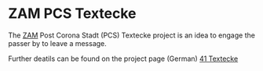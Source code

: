 # ZAM PCS Textecke

The [ZAM](https://betreiberverein.de/?doing_wp_cron=1649430713.6483170986175537109375) Post Corona Stadt (PCS) Textecke project is an idea to engage the passer by to leave a message.

Further deatils can be found on the project page (German) [41 Textecke](https://wiki.betreiberverein.de/books/projekte-aktuell/page/41-textecke-639)

